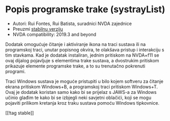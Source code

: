 # Popis programske trake (systrayList) #

*   Autori: Rui Fontes, Rui Batista, suradnici NVDA zajednice
*   Preuzmi [stabilnu verziju][1]
*   NVDA compatibility: 2019.3 and beyond

Dodatak omogućuje čitanje i aktiviranje ikona na traci sustava ili na
programskoj traci, unutar popisnog okvira, te olakšava pristup i interakciju
s tim stavkama. Kad je dodatak instaliran, jednim pritiskom na NVDA+f11 se
ovaj dijalog pojavljuje s elementima trake sustava, a dvostrukim pritiskom
prikazuje elemente programske trake, a to su trenutačno pokrenuti programi.

Traci Windows sustava je moguće pristupiti u bilo kojem softveru za čitanje
ekrana pritiskom Windows+B, a programskoj traci pritiskom Windows+T. Ovaj je
dodatak koristan samo kako bi se prijelaz s JAWS-a za Windows učinio glađim
te kako bi se izbjegli neki savjetni oblačići, koji se mogu pojaviti
prilikom kretanja kroz traku sustava pomoću Windows tipkovnice.

[[!tag stable]]

[1]: https://github.com/ruifontes/systrayList/releases/download/2023.09.18/systrayList-2023.09.18.nvda-addon
